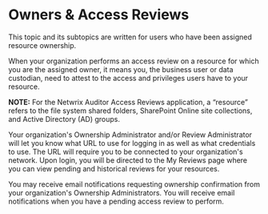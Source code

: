 # Owners & Access Reviews

This topic and its subtopics are written for users who have been assigned resource ownership.

When your organization performs an access review on a resource for which you are the assigned owner,
it means you, the business user or data custodian, need to attest to the access and privileges users
have to your resource.

**NOTE:** For the Netwrix Auditor Access Reviews application, a “resource” refers to the file system
shared folders, SharePoint Online site collections, and Active Directory (AD) groups.

Your organization's Ownership Administrator and/or Review Administrator will let you know what URL
to use for logging in as well as what credentials to use. The URL will require you to be connected
to your organization's network. Upon login, you will be directed to the My Reviews page where you
can view pending and historical reviews for your resources.

You may receive email notifications requesting ownership confirmation from your organization's
Ownership Administrators. You will receive email notifications when you have a pending access review
to perform.
